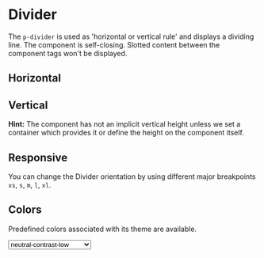 # Divider

The `p-divider` is used as 'horizontal or vertical rule' and displays a dividing line.
The component is self-closing. Slotted content between the component tags won't be displayed. 

<TableOfContents></TableOfContents>

## Horizontal

<Playground :markup="horizontal" :config="config"></Playground>

## Vertical

**Hint:** The component has not an implicit vertical height unless we set a container which provides it or define the height on the component itself.

<Playground :markup="vertical" :config="config"></Playground>

## Responsive

You can change the Divider orientation by using different major breakpoints `xs`, `s`, `m`, `l`, `xl`.

<Playground :markup="responsive" :config="config"></Playground>

## Colors

Predefined colors associated with its theme are available.

<Playground :markup="colors" :config="config">
  <select v-model="color">
    <option disabled>Select a color</option>
    <option>neutral-contrast-low</option>
    <option>neutral-contrast-medium</option>
    <option>neutral-contrast-high</option>
  </select>
</Playground>

<script lang="ts">
  import Vue from 'vue';
  import Component from 'vue-class-component';
  
  @Component
  export default class Code extends Vue {
    config = { themeable: true };    
    color = 'neutral-contrast-low';
    
    horizontal = `<p-divider></p-divider>`;

    vertical = 
`<div class="divider-vertical-container-example">
  <p-divider orientation="vertical"></p-divider>
</div>`;

    responsive =
`<div class="divider-vertical-responsive-container-example">
  <p-divider orientation="{base: 'horizontal', l: 'vertical'}"></p-divider>
</div>`;

    get colors(){
      return `<p-divider color="${this.color}"></p-divider>`;
    }
  }
</script>
<style scoped lang="scss">
  @import '~@porsche-design-system/utilities/scss';

  ::v-deep .divider-vertical-container-example {
    display: flex;
    height: 100px;
  }
  @include p-media-query("l") {
    ::v-deep .divider-vertical-responsive-container-example {
      display: flex;
      height: 100px;
    }
  }
</style>